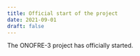 ```yaml
---
title: Official start of the project
date: 2021-09-01
draft: false
---
```


The ONOFRE-3 project has officially started.

<!--more-->